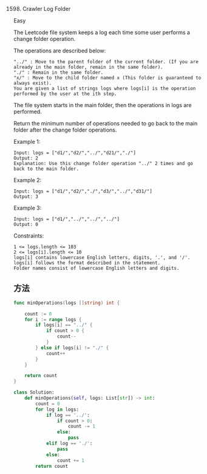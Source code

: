 1598. Crawler Log Folder


Easy


The Leetcode file system keeps a log each time some user performs a change folder operation.

The operations are described below:

```
"../" : Move to the parent folder of the current folder. (If you are already in the main folder, remain in the same folder).
"./" : Remain in the same folder.
"x/" : Move to the child folder named x (This folder is guaranteed to always exist).
You are given a list of strings logs where logs[i] is the operation performed by the user at the ith step.
```

The file system starts in the main folder, then the operations in logs are performed.

Return the minimum number of operations needed to go back to the main folder after the change folder operations.

 

Example 1:


```
Input: logs = ["d1/","d2/","../","d21/","./"]
Output: 2
Explanation: Use this change folder operation "../" 2 times and go back to the main folder.
```

Example 2:



```
Input: logs = ["d1/","d2/","./","d3/","../","d31/"]
Output: 3
```

Example 3:

```
Input: logs = ["d1/","../","../","../"]
Output: 0
```
 

Constraints:

```
1 <= logs.length <= 103
2 <= logs[i].length <= 10
logs[i] contains lowercase English letters, digits, '.', and '/'.
logs[i] follows the format described in the statement.
Folder names consist of lowercase English letters and digits.
```


## 方法


```go
func minOperations(logs []string) int {

    count := 0
    for i := range logs {
        if logs[i] == "../" {
            if count > 0 {
                count--
            }
        } else if logs[i] != "./" {
            count++
        }
    }

    return count
}
```

```python
class Solution:
    def minOperations(self, logs: List[str]) -> int:
        count = 0
        for log in logs:
            if log == '../':
                if count > 0:
                    count -= 1
                else:
                    pass
            elif log == './':
                pass
            else:
                count += 1
        return count
```